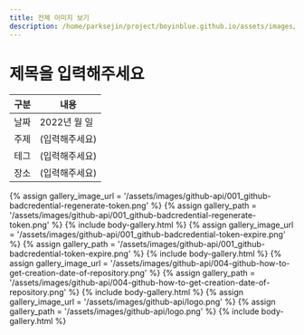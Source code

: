 ```yaml
---
title: 전체 이미지 보기
description: /home/parksejin/project/boyinblue.github.io/assets/images/github-api
---
```



제목을 입력해주세요
===


|구분|내용|
|---|---|
|날짜|2022년 월 일|
|주제|(입력해주세요)|
|테그|(입력해주세요)|
|장소|(입력해주세요)|


{% assign gallery_image_url = '/assets/images/github-api/001_github-badcredential-regenerate-token.png' %}
{% assign gallery_path = '/assets/images/github-api/001_github-badcredential-regenerate-token.png' %}
{% include body-gallery.html %}
{% assign gallery_image_url = '/assets/images/github-api/001_github-badcredential-token-expire.png' %}
{% assign gallery_path = '/assets/images/github-api/001_github-badcredential-token-expire.png' %}
{% include body-gallery.html %}
{% assign gallery_image_url = '/assets/images/github-api/004-github-how-to-get-creation-date-of-repository.png' %}
{% assign gallery_path = '/assets/images/github-api/004-github-how-to-get-creation-date-of-repository.png' %}
{% include body-gallery.html %}
{% assign gallery_image_url = '/assets/images/github-api/logo.png' %}
{% assign gallery_path = '/assets/images/github-api/logo.png' %}
{% include body-gallery.html %}
